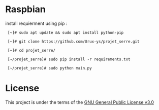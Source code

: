 # Raspbian
  install requierment using pip :
   ```
    [~]# sudo apt update && sudo apt install python-pip

    [~]# git clone https://github.com/Urux-ys/projet_serre.git

    [~]# cd projet_serre/

    [~/projet_serre]# sudo pip install -r requirements.txt

    [~/projet_serre]# sudo python main.py
   ```

# License 
This project is under the terms of the [GNU General Public License v3.0](https://www.gnu.org/licenses/gpl-3.0.en.html)
